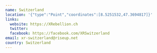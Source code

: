 ```yaml
---
name: Switzerland
location: '{"type":"Point","coordinates":[8.5251532,47.3694817]}'
links:
  website: https://XRebellion.ch
  twitter: 
  facebook: https://facebook.com/XRSwitzerland
email: xr-switzerland@riseup.net
country: Switzerland
---
```

